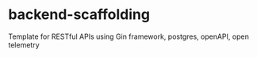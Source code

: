 # backend-scaffolding
Template for RESTful APIs using Gin framework, postgres, openAPI, open telemetry
